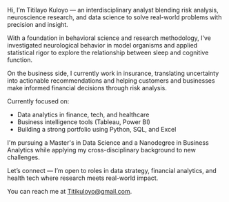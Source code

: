 
 Hi, I’m Titilayo Kuloyo — an interdisciplinary analyst blending risk analysis, neuroscience research, and data science to solve real-world problems with precision and insight.

With a foundation in behavioral science and research methodology, I’ve investigated neurological behavior in model organisms and applied statistical rigor to explore the relationship between sleep and cognitive function.

 On the business side, I currently work in insurance, translating uncertainty into actionable recommendations and helping customers and businesses make informed financial decisions through risk analysis. 

Currently focused on:
- Data analytics in finance, tech, and healthcare
- Business intelligence tools (Tableau, Power BI)
- Building a strong portfolio using Python, SQL, and Excel

 I'm pursuing a Master's in Data Science and a Nanodegree in Business Analytics while applying my cross-disciplinary background to new challenges.

Let’s connect — I’m open to roles in data strategy, financial analytics, and health tech where research meets real-world impact.

You can reach me at Titikuloyo@gmail.com.

<!---
Tye-tee/Tye-tee is a ✨ special ✨ repository because its `README.md` (this file) appears on your GitHub profile.
You can click the Preview link to take a look at your changes.
--->
